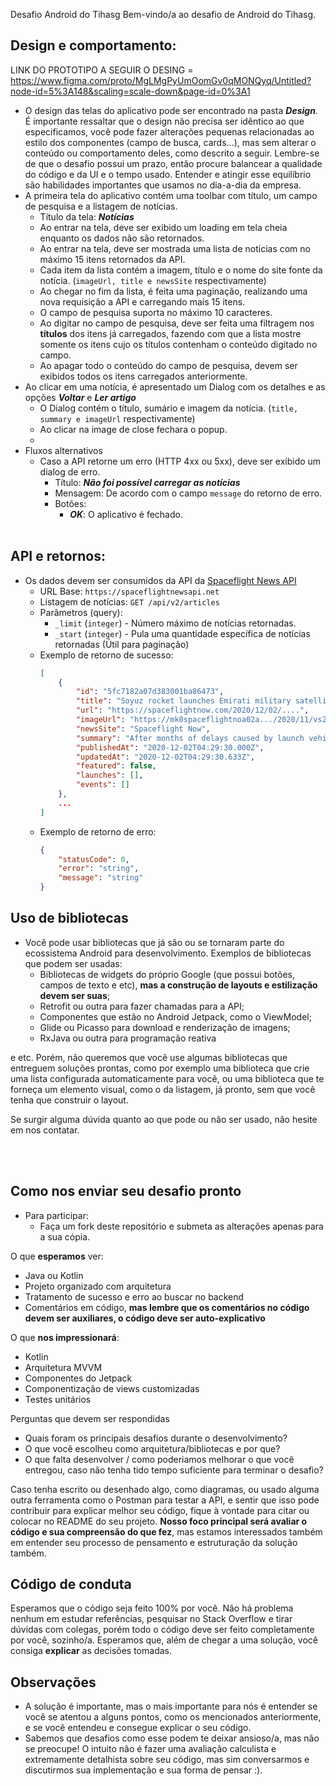 Desafio Android do Tihasg
Bem-vindo/a ao desafio de Android do Tihasg.

## **Design e comportamento:**<br>

LINK DO PROTOTIPO A SEGUIR O DESING = https://www.figma.com/proto/MgLMgPyUmOomGv0qMONQyq/Untitled?node-id=5%3A148&scaling=scale-down&page-id=0%3A1

- O design das telas do aplicativo pode ser encontrado na pasta ___Design___. É importante ressaltar que o design não precisa ser idêntico ao que especificamos, você pode fazer alterações pequenas relacionadas ao estilo dos componentes (campo de busca, cards...), mas sem alterar o conteúdo ou comportamento deles, como descrito a seguir. Lembre-se de que o desafio possui um prazo, então procure balancear a qualidade do código e da UI e o tempo usado. Entender e atingir esse equilíbrio são habilidades importantes que usamos no dia-a-dia da empresa.
- A primeira tela do aplicativo contém uma toolbar com título, um campo de pesquisa e a listagem de notícias.
    - Título da tela: ___Notícias___
    - Ao entrar na tela, deve ser exibido um loading em tela cheia enquanto os dados não são retornados.
    - Ao entrar na tela, deve ser mostrada uma lista de notícias com no máximo 15 itens retornados da API.
    - Cada item da lista contém a imagem, título e o nome do site fonte da notícia. (`imageUrl, title e newsSite` respectivamente)
    - Ao chegar no fim da lista, é feita uma paginação, realizando uma nova requisição a API e carregando mais 15 itens.
    - O campo de pesquisa suporta no máximo 10 caracteres.
    - Ao digitar no campo de pesquisa, deve ser feita uma filtragem nos **títulos** dos itens já carregados, fazendo com que a lista mostre somente os itens cujo os títulos contenham o conteúdo digitado no campo.
    - Ao apagar todo o conteúdo do campo de pesquisa, devem ser exibidos todos os itens carregados anteriormente.
- Ao clicar em uma notícia, é apresentado um Dialog com os detalhes e as opções ___Voltar___ e ___Ler artigo___
    - O Dialog contém o título, sumário e imagem da notícia. (`title, summary e imageUrl` respectivamente)
    - Ao clicar na image de close fechara o popup.
    - 
- Fluxos alternativos
    - Caso a API retorne um erro (HTTP 4xx ou 5xx), deve ser exibido um dialog de erro.
        - Título: ___Não foi possível carregar as notícias___
        - Mensagem: De acordo com o campo `message` do retorno de erro.
        - Botões:
            - ___OK___: O aplicativo é fechado.
<br><br>

## **API e retornos**:<br>

- Os dados devem ser consumidos da API da [Spaceflight News API](https://www.spaceflightnewsapi.net/)
    - URL Base: `https://spaceflightnewsapi.net`
    - Listagem de notícias: `GET /api/v2/articles`
    - Parâmetros (query): 
        - `_limit` (`integer`) - Número máximo de notícias retornadas.
        - `_start` (`integer`) - Pula uma quantidade específica de notícias retornadas (Útil para paginação)
    - Exemplo de retorno de sucesso:
        ```JSON
        [
            {
                "id": "5fc7182a07d383001ba86473",
                "title": "Soyuz rocket launches Emirati military satellite after lengthy delay",
                "url": "https://spaceflightnow.com/2020/12/02/....",
                "imageUrl": "https://mk0spaceflightnoa02a.../2020/11/vs24_quick1.jpg",
                "newsSite": "Spaceflight Now",
                "summary": "After months of delays caused by launch vehicle issues and the coronavirus...",
                "publishedAt": "2020-12-02T04:29:30.000Z",
                "updatedAt": "2020-12-02T04:29:30.633Z",
                "featured": false,
                "launches": [],
                "events": []
            },
            ...
        ]
        ```
    - Exemplo de retorno de erro:
        ```JSON
        {
            "statusCode": 0,
            "error": "string",
            "message": "string"
        }
        ```

## **Uso de bibliotecas**

- Você pode usar bibliotecas que já são ou se tornaram parte do ecossistema Android para desenvolvimento. Exemplos de bibliotecas que podem ser usadas:
   - Bibliotecas de widgets do próprio Google (que possui botões, campos de texto e etc), **mas a construção de layouts e estilização devem ser suas**;
   - Retrofit ou outra para fazer chamadas para a API;
   - Componentes que estão no Android Jetpack, como o ViewModel;
   - Glide ou Picasso para download e renderização de imagens;
   - RxJava ou outra para programação reativa

e etc. Porém, não queremos que você use algumas bibliotecas que entreguem soluções prontas, como por exemplo uma biblioteca que crie uma lista configurada automaticamente para você, ou uma biblioteca que te forneça um elemento visual, como o da listagem, já pronto, sem que você tenha que construir o layout.

Se surgir alguma dúvida quanto ao que pode ou não ser usado, não hesite em nos contatar.

<br><br>
## **Como nos enviar seu desafio pronto**
- Para participar:
   - Faça um fork deste repositório e submeta as alterações apenas para a sua cópia.
  
O que **esperamos** ver:
- Java ou Kotlin
- Projeto organizado com arquitetura
- Tratamento de sucesso e erro ao buscar no backend
- Comentários em código, **mas lembre que os comentários no código devem ser auxiliares, o código deve ser auto-explicativo**

O que **nos impressionará**:
- Kotlin
- Arquitetura MVVM
- Componentes do Jetpack
- Componentização de views customizadas
- Testes unitários

Perguntas que devem ser respondidas
- Quais foram os principais desafios durante o desenvolvimento?
- O que você escolheu como arquitetura/bibliotecas e por que?
- O que falta desenvolver / como poderiamos melhorar o que você entregou, caso não tenha tido tempo suficiente para terminar o desafio?

Caso tenha escrito ou desenhado algo, como diagramas, ou usado alguma outra ferramenta como o Postman para testar a API, e sentir que isso pode contribuir para explicar melhor seu código, fique à vontade para citar ou colocar no README do seu projeto. **Nosso foco principal será avaliar o código e sua compreensão do que fez**, mas estamos interessados também em entender seu processo de pensamento e estruturação da solução também.

## **Código de conduta**

Esperamos que o código seja feito 100% por você. Não há problema nenhum em estudar referências, pesquisar no Stack Overflow e tirar dúvidas com colegas, porém todo o código deve ser feito completamente por você, sozinho/a. Esperamos que, além de chegar a uma solução, você consiga **explicar** as decisões tomadas.

## **Observações**

- A solução é importante, mas o mais importante para nós é entender se você se atentou a alguns pontos, como os mencionados anteriormente, e se você entendeu e consegue explicar o seu código.
- Sabemos que desafios como esse podem te deixar ansioso/a, mas não se preocupe! O intuito não é fazer uma avaliação calculista e extremamente detalhista sobre seu código, mas sim conversarmos e discutirmos sua implementação e sua forma de pensar :). 
